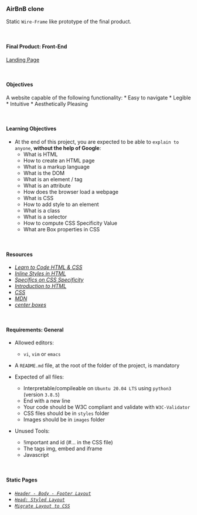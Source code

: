 ### AirBnB clone

Static `Wire-Frame` like prototype of the final product.

<br />

#### Final Product: Front-End

[Landing Page](img/fin-prod.png)

<br />

#### Objectives

A website capable of the following functionality:
    * Easy to navigate
    * Legible
    * Intuitive
    * Aesthetically Pleasing

<br />

#### Learning Objectives

* At the end of this project, you are expected to be able to `explain to anyone`, **without the help of Google**:
    * What is HTML
    * How to create an HTML page
    * What is a markup language
    * What is the DOM
    * What is an element / tag
    * What is an attribute
    * How does the browser load a webpage
    * What is CSS
    * How to add style to an element
    * What is a class
    * What is a selector
    * How to compute CSS Specificity Value
    * What are Box properties in CSS

<br />

#### Resources

* _[Learn to Code HTML & CSS](https://learn.shayhowe.com/html-css/)_
* _[Inline Styles in HTML](https://www.codecademy.com/article/html-inline-styles)_
* _[Specifics on CSS Specificity](https://css-tricks.com/specifics-on-css-specificity/)_
* _[Introduction to HTML](https://developer.mozilla.org/en-US/docs/Learn/HTML/Introduction_to_HTML)_
* _[CSS](https://developer.mozilla.org/en-US/docs/Learn/CSS)_
* _[MDN](https://developer.mozilla.org/en-US/)_
* _[center boxes](https://css-tricks.com/centering-css-complete-guide/)_

<br />

#### Requirements: General

* Allowed editors:
    * `vi`, `vim` or `emacs`

* A `README.md` file, at the root of the folder of the project, is mandatory

* Expected of all files:
    * Interpretable/compileable on `Ubuntu 20.04 LTS` using `python3` (version `3.8.5`)
    * End with a new line
    * Your code should be W3C compliant and validate with `W3C-Validator`
    * CSS files should be in `styles` folder
    * Images should be in `images` folder

* Unused Tools:
    * !important and id (#... in the CSS file)
    * The tags img, embed and iframe
    *  Javascript

<br />

#### Static Pages

* _[`Header - Body - Footer Layout`](0-index.html)_
* _[`Head: Styled Layout`](1-index.html)_
* _[`Migrate Layout to CSS`](2-index.html)_

<br />
